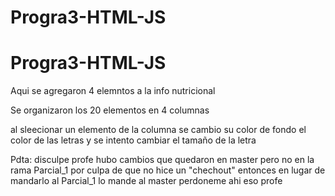 # Progra3-HTML-JS

# Progra3-HTML-JS

Aqui se agregaron 4 elemntos a la info nutricional

Se organizaron los 20 elementos en 4 columnas

al sleecionar un elemento de la columna se cambio su color de fondo el color de las letras y se intento cambiar el tamaño de la letra

Pdta: disculpe profe hubo cambios que quedaron en master pero no en la rama Parcial_1 por culpa de que no hice un "chechout" entonces en lugar de mandarlo al Parcial_1 lo mande
al master perdoneme ahi eso profe 
